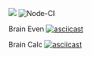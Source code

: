 <a href="https://codeclimate.com/github/codeclimate/codeclimate/maintainability"><img src="https://api.codeclimate.com/v1/badges/a99a88d28ad37a79dbf6/maintainability" /></a>
![Node-CI](https://github.com/vladimirloskutov/frontend-project-lvl1/workflows/Node-CI/badge.svg)

Brain Even
[![asciicast](https://asciinema.org/a/369190.svg)](https://asciinema.org/a/369190)

Brain Calc
[![asciicast](https://asciinema.org/a/369368.svg)](https://asciinema.org/a/369368)
